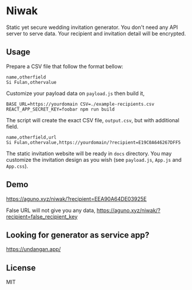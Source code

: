 # Niwak

Static yet secure wedding invitation generator. You don't need any API server to serve data. Your recipient and invitation detail will be encrypted.

## Usage

Prepare a CSV file that follow the format bellow:

```
name,otherfield
Si Fulan,othervalue
```

Customize your payload data on `payload.js` then build it,

```
BASE_URL=https://yourdomain CSV=./example-recipients.csv REACT_APP_SECRET_KEY=foobar npm run build
```

The script will create the exact CSV file, `output.csv`, but with additional field.

```
name,otherfield,url
Si Fulan,othervalue,https://yourdomain/?recipient=E19C0A646267DFF5
```

The static invitation website will be ready in `docs` directory. You may customize the invitation design as you wish (see `payload.js`, `App.js` and `App.css`).

## Demo

<a href="https://aguno.xyz/niwak/?recipient=EEA90A64DE03925E">https://aguno.xyz/niwak/?recipient=EEA90A64DE03925E</a>

False URL will not give you any data,
<a href="https://aguno.xyz/niwak/?recipient=EEA90A64DE03925E">https://aguno.xyz/niwak/?recipient=false_recipient_key</a>


## Looking for generator as service app?

<a href="https://undangan.app/">https://undangan.app/</a>

## License

MIT
